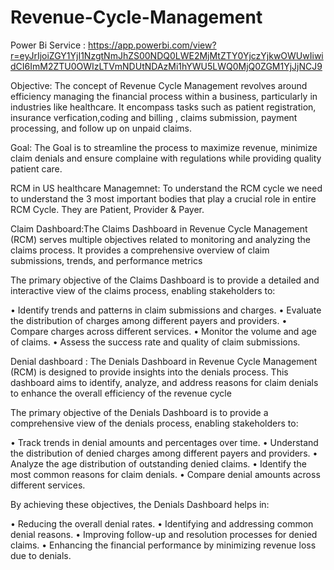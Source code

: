 # Revenue-Cycle-Management

Power Bi Service : https://app.powerbi.com/view?r=eyJrIjoiZGY1YjI1NzgtNmJhZS00NDQ0LWE2MjMtZTY0YjczYjkwOWUwIiwidCI6ImM2ZTU0OWIzLTVmNDUtNDAzMi1hYWU5LWQ0MjQ0ZGM1YjJjNCJ9

Objective: The concept of Revenue Cycle Management revolves around efficiency managing the financial process within a business, particularly in industries like healthcare. It encompass tasks such as patient registration, insurance verfication,coding and billing , claims submission, payment processing, and follow up on unpaid claims. 

Goal: The Goal is to streamline the process to maximize revenue, minimize claim denials and ensure complaine with regulations while providing quality patient care.

RCM in US healthcare Managemnet:
      To understand the RCM cycle we need to understand the 3 most important bodies that play a crucial role in entire RCM Cycle. They are Patient, Provider & Payer.

Claim Dashboard:The Claims Dashboard in Revenue Cycle Management (RCM) serves multiple objectives related to monitoring and analyzing the claims process. It provides a comprehensive overview of claim submissions, trends, and performance metrics

The primary objective of the Claims Dashboard is to provide a detailed and interactive view of the claims process, enabling stakeholders to:

•	Identify trends and patterns in claim submissions and charges.
•	Evaluate the distribution of charges among different payers and providers.
•	Compare charges across different services.
•	Monitor the volume and age of claims.
•	Assess the success rate and quality of claim submissions.

Denial dashboard : The Denials Dashboard in Revenue Cycle Management (RCM) is designed to provide insights into the denials process. This dashboard aims to identify, analyze, and address reasons for claim denials to enhance the overall efficiency of the revenue cycle

The primary objective of the Denials Dashboard is to provide a comprehensive view of the denials process, enabling stakeholders to:

•	Track trends in denial amounts and percentages over time.
•	Understand the distribution of denied charges among different payers and providers.
•	Analyze the age distribution of outstanding denied claims.
•	Identify the most common reasons for claim denials.
•	Compare denial amounts across different services.

By achieving these objectives, the Denials Dashboard helps in:

•	Reducing the overall denial rates.
•	Identifying and addressing common denial reasons.
•	Improving follow-up and resolution processes for denied claims.
•	Enhancing the financial performance by minimizing revenue loss due to denials.
